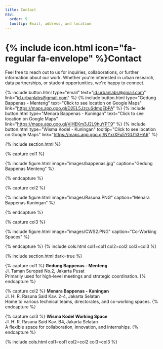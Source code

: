 ```yaml
---
title: Contact
nav:
  order: 9
  tooltip: Email, address, and location
---
```


# {% include icon.html icon="fa-regular fa-envelope" %}Contact

Feel free to reach out to us for inquiries, collaborations, or further information about our work. Whether you're interested in urban research, data partnerships, or student opportunities, we're happy to connect.

{%
  include button.html
  type="email"
  text="id.urbanlabs@gmail.com"
  link="id.urbanlabs@gmail.com"
%}
{%
  include button.html
  type="Gedung Bappenas - Menteng"
  text="Click to see location on Google Maps"
  link="https://maps.app.goo.gl/D2EL5JzcuSdmgEbPA"
%}
{%
  include button.html
  type="Menara Bappenas - Kuningan"
  text="Click to see location on Google Maps"
  link="https://maps.app.goo.gl/VjHEKm3J2L9huYPT9"
%}
{%
  include button.html
  type="Wisma Kodel - Kuningan"
  tooltip="Click to see location on Google Maps"
  link="https://maps.app.goo.gl/NYxrXFu5YGU1i3HA6"
%}

{% include section.html %}

{% capture col1 %}

{%
  include figure.html
  image="images/bappenas.jpg"
  caption="Gedung Bappenas Menteng"
%}

{% endcapture %}

{% capture col2 %}

{%
  include figure.html
  image="images/Rasuna.PNG"
  caption="Menara Bappenas Kuningan"
%}

{% endcapture %}

{% capture col3 %}

{%
  include figure.html
  image="images/CWS2.PNG"
  caption="Co-Working Spaces"
%}

{% endcapture %}
{% include cols.html col1=col1 col2=col2 col3=col3 %}

{% include section.html dark=true %}

{% capture col1 %}
**Gedung Bappenas - Menteng**  
Jl. Taman Suropati No.2, Jakarta Pusat  
Primarily used for high-level meetings and strategic coordination.
{% endcapture %}

{% capture col2 %}
**Menara Bappenas - Kuningan**  
Jl. H. R. Rasuna Said Kav. 2-4, Jakarta Selatan  
Home to various technical teams, directorates, and co-working spaces.
{% endcapture %}

{% capture col3 %}
**Wisma Kodel Working Space**  
Jl. H. R. Rasuna Said Kav. B4, Jakarta Selatan  
A flexible space for collaboration, innovation, and internships.
{% endcapture %}

{% include cols.html col1=col1 col2=col2 col3=col3 %}
